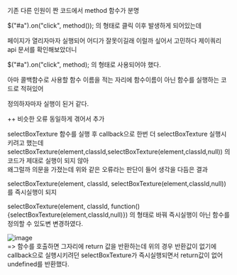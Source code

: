 기존 다른 인원이 짠 코드에서 method 함수가 분명 

$("#a").on("click", method()); 의 형태로 클릭 이후 발생하게 되어있는데 

페이지가 열리자마자 실행되어 어디가 잘못이길래 이럴까 싶어서 고민하다 제이쿼리 api 문서를 확인해보았더니 

$("#a").on("click", method); 의 형태로 사용되어야 했다.

아마 콜백함수로 사용할 함수 이름을 적는 자리에 함수이름이 아닌 함수를 실행하는 코드로 적혀있어 

정의하자마자 실행이 된거 같다.



++ 비슷한 오류 동일하게 겪어서 추가

selectBoxTexture 함수를 실행 후 callback으로 한번 더 selectBoxTexture 실행시키려고 했는데   
selectBoxTexture(element,classId,selectBoxTexture(element,classId,null)) 의 코드가 제대로 실행이 되지 않아   
왜그럴까 의문을 가졌는데 위와 같은 오류라는 판단이 들어 생각을 다듬은 결과   


selectBoxTexture(element, classId, selectBoxTexture(element,classId,null))를 즉시실행이 되지 
  
selectBoxTexture(element, classId, function(){selectBoxTexture(element,classId,null)}) 의 형태로 바꿔 즉시실행이 아닌 함수를 정의할 수 있도변
변경하였다.

![image](https://user-images.githubusercontent.com/97571604/219384160-8c81e52c-750a-46e0-b7c0-b287d6387c3d.png)  
=> 함수를 호출하면 그자리에 return 값을 반환하는데 위의 경우 반환값이 없기에 callback으로 실행시키려던 selectBoxTexture가 즉시실행되면서 return값이 없어 undefined를 반환했다.

